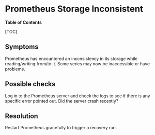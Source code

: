# Prometheus Storage Inconsistent

**Table of Contents**

[TOC]

## Symptoms

Prometheus has encountered an inconsistency in its storage while reading/writing
from/to it. Some series may now be inaccessible or have problems.

## Possible checks

Log in to the Prometheus server and check the logs to see if there is any specific
error pointed out. Did the server crash recently?

## Resolution

Restart Prometheus gracefully to trigger a recovery run.

